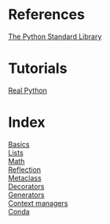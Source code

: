 
# References

[The Python Standard Library](https://docs.python.org/3/library/index.html)

# Tutorials

[Real Python](https://realpython.com/)

# Index

[Basics](./basics.md)\
[Lists](./lists.md)\
[Math](./math.md)\
[Reflection](./reflection.md)\
[Metaclass](./metaclass.md)\
[Decorators](./decorators.md)\
[Generators](./generators.md)\
[Context managers](./context%20managers.md)\
[Conda](./conda.md)

